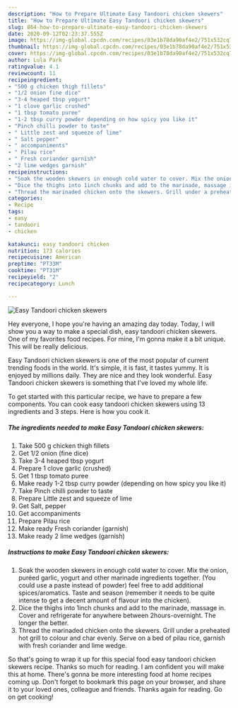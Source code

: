 ```yaml
---
description: "How to Prepare Ultimate Easy Tandoori chicken skewers"
title: "How to Prepare Ultimate Easy Tandoori chicken skewers"
slug: 864-how-to-prepare-ultimate-easy-tandoori-chicken-skewers
date: 2020-09-12T02:23:37.555Z
image: https://img-global.cpcdn.com/recipes/03e1b78da90af4e2/751x532cq70/easy-tandoori-chicken-skewers-recipe-main-photo.jpg
thumbnail: https://img-global.cpcdn.com/recipes/03e1b78da90af4e2/751x532cq70/easy-tandoori-chicken-skewers-recipe-main-photo.jpg
cover: https://img-global.cpcdn.com/recipes/03e1b78da90af4e2/751x532cq70/easy-tandoori-chicken-skewers-recipe-main-photo.jpg
author: Lula Park
ratingvalue: 4.1
reviewcount: 11
recipeingredient:
- "500 g chicken thigh fillets"
- "1/2 onion fine dice"
- "3-4 heaped tbsp yogurt"
- "1 clove garlic crushed"
- "1 tbsp tomato puree"
- "1-2 tbsp curry powder depending on how spicy you like it"
- "Pinch chilli powder to taste"
- " Little zest and squeeze of lime"
- " Salt pepper"
- " accompaniments"
- " Pilau rice"
- " Fresh coriander garnish"
- "2 lime wedges garnish"
recipeinstructions:
- "Soak the wooden skewers in enough cold water to cover. Mix the onion, puréed garlic, yogurt and other marinade ingredients together. (You could use a paste instead of powder) feel free to add additional spices/aromatics. Taste and season (remember it needs to be quite intense to get a decent amount of flavour into the chicken)."
- "Dice the thighs into 1inch chunks and add to the marinade, massage in. Cover and refrigerate for anywhere between 2hours-overnight. The longer the better."
- "Thread the marinaded chicken onto the skewers. Grill under a preheated hot grill to colour and char evenly. Serve on a bed of pilau rice, garnish with fresh coriander and lime wedge."
categories:
- Recipe
tags:
- easy
- tandoori
- chicken

katakunci: easy tandoori chicken 
nutrition: 173 calories
recipecuisine: American
preptime: "PT33M"
cooktime: "PT31M"
recipeyield: "2"
recipecategory: Lunch

---
```



![Easy Tandoori chicken skewers](https://img-global.cpcdn.com/recipes/03e1b78da90af4e2/751x532cq70/easy-tandoori-chicken-skewers-recipe-main-photo.jpg)

Hey everyone, I hope you're having an amazing day today. Today, I will show you a way to make a special dish, easy tandoori chicken skewers. One of my favorites food recipes. For mine, I'm gonna make it a bit unique. This will be really delicious.

Easy Tandoori chicken skewers is one of the most popular of current trending foods in the world. It's simple, it is fast, it tastes yummy. It is enjoyed by millions daily. They are nice and they look wonderful. Easy Tandoori chicken skewers is something that I've loved my whole life.




To get started with this particular recipe, we have to prepare a few components. You can cook easy tandoori chicken skewers using 13 ingredients and 3 steps. Here is how you cook it.

<!--inarticleads1-->

##### The ingredients needed to make Easy Tandoori chicken skewers:

1. Take 500 g chicken thigh fillets
1. Get 1/2 onion (fine dice)
1. Take 3-4 heaped tbsp yogurt
1. Prepare 1 clove garlic (crushed)
1. Get 1 tbsp tomato puree
1. Make ready 1-2 tbsp curry powder (depending on how spicy you like it)
1. Take Pinch chilli powder to taste
1. Prepare  Little zest and squeeze of lime
1. Get  Salt, pepper
1. Get  accompaniments
1. Prepare  Pilau rice
1. Make ready  Fresh coriander (garnish)
1. Make ready 2 lime wedges (garnish)




<!--inarticleads2-->

##### Instructions to make Easy Tandoori chicken skewers:

1. Soak the wooden skewers in enough cold water to cover. Mix the onion, puréed garlic, yogurt and other marinade ingredients together. (You could use a paste instead of powder) feel free to add additional spices/aromatics. Taste and season (remember it needs to be quite intense to get a decent amount of flavour into the chicken).
1. Dice the thighs into 1inch chunks and add to the marinade, massage in. Cover and refrigerate for anywhere between 2hours-overnight. The longer the better.
1. Thread the marinaded chicken onto the skewers. Grill under a preheated hot grill to colour and char evenly. Serve on a bed of pilau rice, garnish with fresh coriander and lime wedge.




So that's going to wrap it up for this special food easy tandoori chicken skewers recipe. Thanks so much for reading. I am confident you will make this at home. There's gonna be more interesting food at home recipes coming up. Don't forget to bookmark this page on your browser, and share it to your loved ones, colleague and friends. Thanks again for reading. Go on get cooking!
